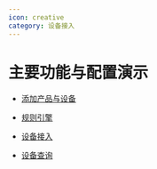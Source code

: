 ```yaml
---
icon: creative
category: 设备接入
---
```


# 主要功能与配置演示

- [添加产品与设备](Create_product.md)

- [规则引擎](Rule-engine.md)

- [设备接入](Device_connect.md)

- [设备查询](Get_device.md)
